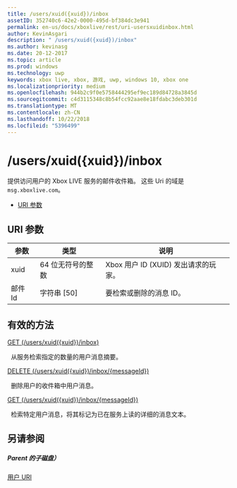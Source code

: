 ```yaml
---
title: /users/xuid({xuid})/inbox
assetID: 352740c6-42e2-0000-495d-bf384dc3e941
permalink: en-us/docs/xboxlive/rest/uri-usersxuidinbox.html
author: KevinAsgari
description: " /users/xuid({xuid})/inbox"
ms.author: kevinasg
ms.date: 20-12-2017
ms.topic: article
ms.prod: windows
ms.technology: uwp
keywords: xbox live, xbox, 游戏, uwp, windows 10, xbox one
ms.localizationpriority: medium
ms.openlocfilehash: 944b2c9f0e5758444295ef9ec189d84728a3845d
ms.sourcegitcommit: c4d3115348c8b54fcc92aae8e18fdabc3deb301d
ms.translationtype: MT
ms.contentlocale: zh-CN
ms.lasthandoff: 10/22/2018
ms.locfileid: "5396499"
---
```

# <a name="usersxuidxuidinbox"></a>/users/xuid({xuid})/inbox
提供访问用户的 Xbox LIVE 服务的邮件收件箱。 这些 Uri 的域是`msg.xboxlive.com`。
 
  * [URI 参数](#ID4EV)
 
<a id="ID4EV"></a>

 
## <a name="uri-parameters"></a>URI 参数 
 
| 参数| 类型| 说明| 
| --- | --- | --- | 
| xuid | 64 位无符号的整数 | Xbox 用户 ID (XUID) 发出请求的玩家。 | 
| 邮件 Id | 字符串 [50] | 要检索或删除的消息 ID。 | 
  
<a id="ID4EDC"></a>

 
## <a name="valid-methods"></a>有效的方法 

[GET (/users/xuid({xuid})/inbox)](uri-usersxuidinboxget.md)

&nbsp;&nbsp;从服务检索指定的数量的用户消息摘要。 

[DELETE (/users/xuid({xuid})/inbox/{messageId})](uri-usersxuidinboxmessageiddelete.md)

&nbsp;&nbsp;删除用户的收件箱中用户消息。

[GET (/users/xuid({xuid})/inbox/{messageId})](uri-usersxuidinboxmessageidget.md)

&nbsp;&nbsp;检索特定用户消息，将其标记为已在服务上读的详细的消息文本。 
 
<a id="ID4EVC"></a>

 
## <a name="see-also"></a>另请参阅
 
<a id="ID4EXC"></a>

 
##### <a name="parent"></a>Parent 的子磁盘）  

[用户 URI](atoc-reference-users.md)

   